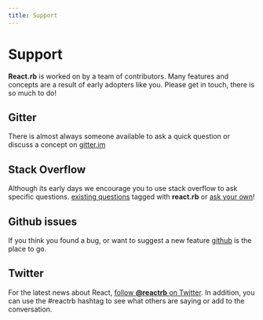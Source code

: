```yaml
---
title: Support
---
```

# Support

**React.rb** is worked on by a team of contributors. Many features and concepts are a result of early adopters like you.  Please get in touch, there is so much to do!

## Gitter

There is almost always someone available to ask a quick question or discuss a concept on [gitter.im](https://gitter.im/reactrb/chat)

## Stack Overflow

Although its early days we encourage you to use stack overflow to ask specific questions. [existing questions](http://stackoverflow.com/questions/tagged/react.rb) tagged with **react.rb** or [ask your own](http://stackoverflow.com/questions/ask?tags=react.rb)!

## Github issues

If you think you found a bug, or want to suggest a new feature [github](https://github.com/reactrb/reactrb) is the place to go.

## Twitter

For the latest news about React, [follow **@reactrb** on Twitter](https://twitter.com/reactrb). In addition, you can use the #reactrb hashtag to see what others are saying or add to the conversation.

<div><a class="twitter-timeline" data-dnt="true" data-chrome="nofooter noheader transparent" href="https://twitter.com/search?q=reactrb" data-widget-id="671852842790055940"></a></div>

